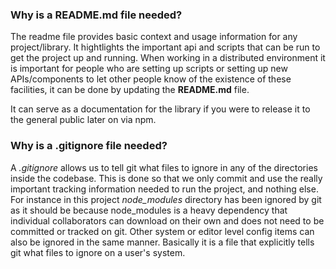 ### Why is a README.md file needed?

The readme file provides basic context and usage information for any project/library. It hightlights the important api and scripts that can be run to get the project up and running. When working in a distributed environment it is important for people who are setting up scripts or setting up new APIs/components to let other people know of the existence of these facilities, it can be done by updating the **README.md** file.

It can serve as a documentation for the library if you were to release it to the general public later on via npm.


### Why is a .gitignore file needed?

A _.gitignore_ allows us to tell git what files to ignore in any of the directories inside the codebase. This is done so that we only commit and use the really important tracking information needed to run the project, and nothing else. For instance in this project _node_modules_ directory has been ignored by git as it should be because node_modules is a heavy dependency that individual collaborators can download on their own and does not need to be committed or tracked on git. Other system or editor level config items can also be ignored in the same manner. Basically it is a file that explicitly tells git what files to ignore on a user's system.